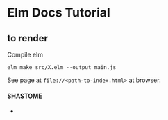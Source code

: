 # Elm Docs Tutorial 

## to render

Compile elm

`elm make src/X.elm --output main.js`

See page at `file://<path-to-index.html>` at browser.


#### SHASTOME
- 



